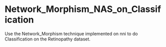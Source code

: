 # Network_Morphism_NAS_on_Classification
Use the Network_Morphism technique implemented on nni to do Classification on the Retinopathy dataset.

